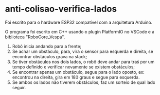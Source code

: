 # anti-colisao-verifica-lados

Foi escrito para o hardware ESP32 compatível com a arquitetura Arduino.

O programa foi escrito em C++ usando o plugin PlatformIO no VSCode e a biblioteca "RoboCore_Vespa".

1) Robô inicia andando para a frente;
2) Se achar um obstáculo, para, vira o sensor para esquerda e direita, se encontrar obstáculos grava na stack;
3) Se tiver obstáculos nos dois lados, o robô deve andar para traś por um tempo definido e verificar novamente se existem obstáculos;
4) Se encontrar apenas um obstáculo, segue para o lado oposto, ex: encontrou na direita, gira em 180 graus e segue para esquerda.
5) Se ambos os lados não tiverem obstáculos, faz um sorteio de qual lado seguir.

